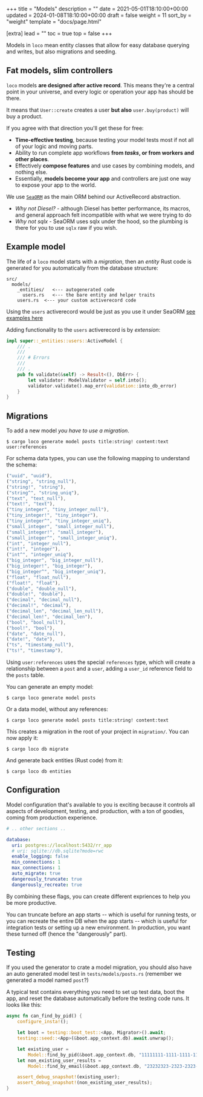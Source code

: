 +++
title = "Models"
description = ""
date = 2021-05-01T18:10:00+00:00
updated = 2024-01-08T18:10:00+00:00
draft = false
weight = 11
sort_by = "weight"
template = "docs/page.html"

[extra]
lead = ""
toc = true
top = false
+++

Models in `loco` mean entity classes that allow for easy database querying and writes, but also migrations and seeding.

## Fat models, slim controllers

`loco` models **are designed after active record**. This means they're a central point in your universe, and every logic or operation your app has should be there.

It means that `User::create` creates a user **but also** `user.buy(product)` will buy a product.

If you agree with that direction you'll get these for free:

- **Time-effective testing**, because testing your model tests most if not all of your logic and moving parts.
- Ability to run complete app workflows **from _tasks_, or from workers and other places**.
- Effectively **compose features** and use cases by combining models, and nothing else.
- Essentially, **models become your app** and controllers are just one way to expose your app to the world.

We use [`SeaORM`](https://www.sea-ql.org/SeaORM/) as the main ORM behind our ActiveRecord abstraction.

- _Why not Diesel?_ - although Diesel has better performance, its macros, and general approach felt incompatible with what we were trying to do
- _Why not sqlx_ - SeaORM uses sqlx under the hood, so the plumbing is there for you to use `sqlx` raw if you wish.

## Example model

The life of a `loco` model starts with a _migration_, then an _entity_ Rust code is generated for you automatically from the database structure:

```
src/
  models/
    _entities/   <--- autogenerated code
      users.rs   <--- the bare entity and helper traits
    users.rs  <--- your custom activerecord code
```

Using the `users` activerecord would be just as you use it under SeaORM [see examples here](https://www.sea-ql.org/SeaORM/docs/next/basic-crud/select/)

Adding functionality to the `users` activerecord is by _extension_:

```rust
impl super::_entities::users::ActiveModel {
    /// .
    ///
    /// # Errors
    ///
    /// .
    pub fn validate(&self) -> Result<(), DbErr> {
        let validator: ModelValidator = self.into();
        validator.validate().map_err(validation::into_db_error)
    }
}
```

## Migrations

To add a new model _you have to use a migration_.

```
$ cargo loco generate model posts title:string! content:text user:references
```

For schema data types, you can use the following mapping to understand the schema:

```rust
("uuid", "uuid"),
("string", "string_null"),
("string!", "string"),
("string^", "string_uniq"),
("text", "text_null"),
("text!", "text"),
("tiny_integer", "tiny_integer_null"),
("tiny_integer!", "tiny_integer"),
("tiny_integer^", "tiny_integer_uniq"),
("small_integer", "small_integer_null"),
("small_integer!", "small_integer"),
("small_integer^", "small_integer_uniq"),
("int", "integer_null"),
("int!", "integer"),
("int^", "integer_uniq"),
("big_integer", "big_integer_null"),
("big_integer!", "big_integer"),
("big_integer^", "big_integer_uniq"),
("float", "float_null"),
("float!", "float"),
("double", "double_null"),
("double!", "double"),
("decimal", "decimal_null"),
("decimal!", "decimal"),
("decimal_len", "decimal_len_null"),
("decimal_len!", "decimal_len"),
("bool", "bool_null"),
("bool!", "bool"),
("date", "date_null"),
("date!", "date"),
("ts", "timestamp_null"),
("ts!", "timestamp"),
```


Using `user:references` uses the special `references` type, which will create a relationship between a `post` and a `user`, adding a `user_id` reference field to the `posts` table.

You can generate an empty model:

```
$ cargo loco generate model posts
```

Or a data model, without any references:

```
$ cargo loco generate model posts title:string! content:text
```

This creates a migration in the root of your project in `migration/`.
You can now apply it:

```
$ cargo loco db migrate
```

And generate back entities (Rust code) from it:

```
$ cargo loco db entities
```

## Configuration

Model configuration that's available to you is exciting because it controls all aspects of development, testing, and production, with a ton of goodies, coming from production experience.

```yaml
# .. other sections ..

database:
  uri: postgres://localhost:5432/rr_app
  # uri: sqlite://db.sqlite?mode=rwc
  enable_logging: false
  min_connections: 1
  max_connections: 1
  auto_migrate: true
  dangerously_truncate: true
  dangerously_recreate: true
```

By combining these flags, you can create different expriences to help you be more productive.

You can truncate before an app starts -- which is useful for running tests, or you can recreate the entire DB when the app starts -- which is useful for integration tests or setting up a new environment. In production, you want these turned off (hence the "dangerously" part).

## Testing

If you used the generator to crate a model migration, you should also have an auto generated model test in `tests/models/posts.rs` (remember we generated a model named `post`?)

A typical test contains everything you need to set up test data, boot the app, and reset the database automatically before the testing code runs. It looks like this:

```rust
async fn can_find_by_pid() {
    configure_insta!();

    let boot = testing::boot_test::<App, Migrator>().await;
    testing::seed::<App>(&boot.app_context.db).await.unwrap();

    let existing_user =
        Model::find_by_pid(&boot.app_context.db, "11111111-1111-1111-1111-111111111111").await;
    let non_existing_user_results =
        Model::find_by_email(&boot.app_context.db, "23232323-2323-2323-2323-232323232323").await;

    assert_debug_snapshot!(existing_user);
    assert_debug_snapshot!(non_existing_user_results);
}
```
